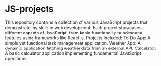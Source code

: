 # JS-projects
This repository contains a collection of various JavaScript projects that demonstrate my skills in web development. Each project showcases different aspects of JavaScript, from basic functionality to advanced features using frameworks like React.js.
Projects Included:
To-Do App: A simple yet functional task management application.
Weather App: A dynamic application fetching weather data from an external API.
Calculator: A basic calculator application implementing fundamental JavaScript operations.
